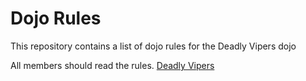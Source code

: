 Dojo Rules
==========

This repository contains a list of dojo rules for the Deadly Vipers dojo

All members should read the rules.
[Deadly Vipers](https://github.com/deadlyvipers)
